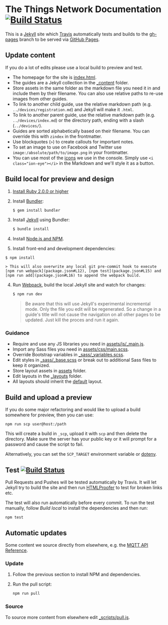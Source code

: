 # The Things Network Documentation [![Build Status](https://travis-ci.org/TheThingsNetwork/docs.svg?branch=master)](https://travis-ci.org/TheThingsNetwork/docs)

This is a [Jekyll](https://jekyllrb.com) site which [Travis](https://travis-ci.org/TheThingsNetwork/docs) automatically tests and builds to the [gh-pages](https://github.com/TheThingsNetwork/docs/tree/gh-pages) branch to be served via [GitHub Pages](https://help.github.com/articles/what-is-github-pages/).

## Update content
If you do a lot of edits please use a local build to preview and test.

* The homepage for the site is [index.html](index.html).
* The guides are a Jekyll collection in the [_content](_content) folder.
* Store assets in the same folder as the markdown file you need it in and include them by their filename. You can also use relative paths to re-use images from other guides.
* To link to another child guide, use the relative markdown path (e.g. `../devices/registration.md`) and Jekyll will make it `.html`.
* To link to another parent guide, use the relative markdown path (e.g. `../devices/index.md`) or the directory path, ending with a slash (`../devices/`).
* Guides are sorted alphabetically based on their filename. You can override this with `zindex` in the frontmatter.
* Use blockquotes (`>`) to create callouts for important notes.
* To set an image to use on Facebook and Twitter use `image:/absolute/path/to/image.png` in your frontmatter.
* You can use most of the [icons](http://ionicons.com/cheatsheet.html) we use in the console. Simply use `<i class="ion-eye"></i>` in the Markdown and we'll style it as a button.

## Build local for preview and design

1. [Install Ruby 2.0.0 or higher](https://www.ruby-lang.org/en/downloads/)
2. Install [Bundler](http://bundler.io/):
	
	```bash
	$ gem install bundler
	```

3. Install [Jekyll](https://jekyllrb.com/) using Bundler:

	```bash
	$ bundle install
	```

4. Install [Node.js and NPM](https://nodejs.org/).

5. Install front-end and development dependencies:

  ```basg
  $ npm install
  ```
  
    > This will also overwrite any local git pre-commit hook to execute [npm run webpack](package.json#L12), [npm test](package.json#L15) and [npm run add](package.json#L16) to append the webpack build.

4. Run [Webpack](http://webpack.github.io/), build the local Jekyll site and watch for changes:

	```bash
	$ npm run dev
	```
	
	> Be aware that this will use Jekyll's experimental incremental mode. Only the file you edit will be regenerated. So a change in a guide's title will not cause the navigation on all other pages to be updated. Just kill the proces and run it again.
	
### Guidance

* Require and use any JS libraries you need in [assets/js/_main.js](assets/js/_main.js).
* Import any Sass files you need in [assets/css/main.scss](assets/css/main.scss).
* Override Bootstrap variables in [_sass/_variables.scss](_sass/_variables.scss).
* Edit styles in [_sass/_base.scss](_sass/_base.scss) or break out to additional Sass files to keep it organized.
* Store layout assets in [assets](assets) folder.
* Edit layouts in the [_layouts](_layouts) folder.
* All layouts should inherit the [default](_layouts/default.html) layout.

## Build and upload a preview

If you do some major refactoring and would like to upload a build somewhere for preview, then you can use:

```
npm run scp user@host:/path
```

This will create a build in `_scp`, upload it with `scp` and then delete the directory. Make sure the server has your public key or it will prompt for a password and cause the script to fail.

Alternatively, you can set the `SCP_TARGET` environment variable or [dotenv](https://www.npmjs.com/package/dotenv).

## Test [![Build Status](https://travis-ci.org/TheThingsNetwork/docs.svg?branch=master)](https://travis-ci.org/TheThingsNetwork/docs)

Pull Requests and Pushes will be tested automatically by Travis. It will let Jekyll try to build the site and then run [HTMLProofer](https://github.com/gjtorikian/html-proofer) to test for broken links etc.

The test will also run automatically before every commit. To run the test manually, follow *Build local* to install the dependencies and then run:

```
npm test
```

## Automatic updates

Some content we source directly from elsewhere, e.g. the [MQTT API Reference](https://github.com/TheThingsNetwork/ttn/blob/refactor/mqtt/README.md).

### Update

1.  Follow the previous section to install NPM and dependencies.
    
3.  Run the pull script:

    ```bash
    npm run pull
    ```
    
### Source

To source more content from elsewhere edit [_scripts/pull.js](_scripts/pull.js).
